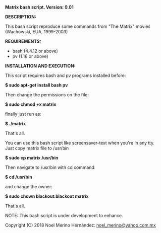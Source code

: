 **Matrix bash script. Version: 0.01**

**DESCRIPTION:**

This bash script reproduce some commands from "The Matrix" movies (Wachowski, EUA, 1999-2003)
 
**REQUIREMENTS:** 

+ bash (4.4.12 or above)
+ pv (1.16 or above)

**INSTALLATION AND EXECUTION:**

This script requires bash and pv programs installed before:

**$ sudo apt-get install bash pv**

Then change the permissions on the file:

**$ sudo chmod +x matrix**

finally just run as:

**$ ./matrix**

That's all.

You can use this bash script like screensaver-text when you're in any tty. Just copy matrix file to /usr/bin

**$ sudo cp matrix /usr/bin**

Then navigate to /usr/bin with cd command:

**$ cd /usr/bin** 

and change the owner:

**$ sudo chown blackout:blackout matrix**

That's all.

NOTE: This bash script is under development to enhance.

Copyright (C) 2018 Noel Merino Hernández: noel_merino@yahoo.com.mx
